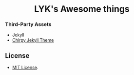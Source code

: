 <!-- markdownlint-disable-next-line -->
<div align="center">

  <!-- markdownlint-disable-next-line -->
  # LYK's Awesome things

</div>



### Third-Party Assets

* [Jekyll][jekyllrb]
* [Chirpy Jekyll Theme][chirpy]

## License
* [MIT License][license].

[license]: https://github.com/cotes2020/jekyll-theme-chirpy/blob/master/LICENSE
[jekyllrb]: https://jekyllrb.com/
[chirpy]: https://cotes2020.github.io/chirpy-demo/

